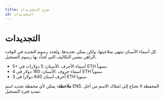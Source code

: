 ```yaml
---
title: شرح التجديدات
id: التجديدات
---
```


# التجديدات

كل أسماء الأسنان تنتهي صلاحيتها، ولكن يمكن تجديدها. وتُحدد رسوم التجديد في الوقت الراهن بنفس التكاليف التي تُحدَّد بها رسوم التسجيل.

* 5+ أسماء الأحرف .الأسنان: 5 دولارات في ETH سنوياً.
* 4 أسماء حروف .الأسنان: 160 دولار في ETH سنوياً.
* 3 أحرف أسنان 640 دولارا في ETH سنويا.

**ملاحظة:** يمكن لأي محفظة تجديد اسم ENS. المحفظة لا تحتاج إلى امتلاك الاسم من أجل تمديد فترة التسجيل.

